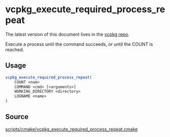 # vcpkg_execute_required_process_repeat

The latest version of this document lives in the [vcpkg repo](https://github.com/Microsoft/vcpkg/blob/master/docs/maintainers/vcpkg_execute_required_process_repeat.md).

Execute a process until the command succeeds, or until the COUNT is reached.

## Usage
```cmake
vcpkg_execute_required_process_repeat(
    COUNT <num>
    COMMAND <cmd> [<arguments>]
    WORKING_DIRECTORY <directory>
    LOGNAME <name>
)
```

## Source
[scripts/cmake/vcpkg\_execute\_required\_process\_repeat.cmake](https://github.com/Microsoft/vcpkg/blob/master/scripts/cmake/vcpkg_execute_required_process_repeat.cmake)
